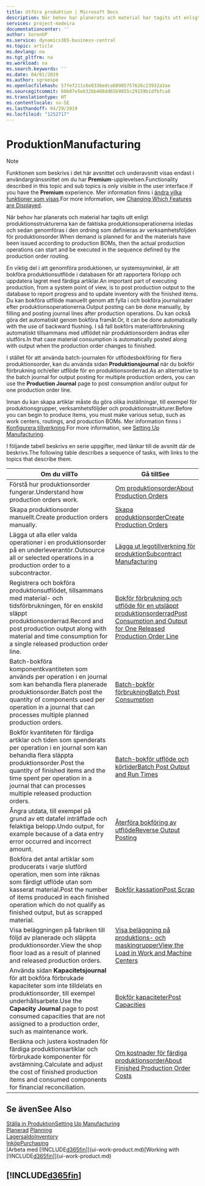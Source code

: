 ```yaml
---
title: Utföra produktion | Microsoft Docs
description: När behov har planerats och material har tagits utt enligt produktionsstrukturerna kan de faktiska produktionsoperationerna inledas och sedan genomföras i den ordning som definieras av verksamhetsföljden för produktionsorder.
services: project-madeira
documentationcenter: ''
author: SorenGP
ms.service: dynamics365-business-central
ms.topic: article
ms.devlang: na
ms.tgt_pltfrm: na
ms.workload: na
ms.search.keywords: ''
ms.date: 04/01/2019
ms.author: sgroespe
ms.openlocfilehash: 57fef211c6e0336edca60985757626c23932a3ae
ms.sourcegitcommit: 60b87e5eb32bb408dd65b9855c29159b1dfbfca8
ms.translationtype: HT
ms.contentlocale: sv-SE
ms.lasthandoff: 04/29/2019
ms.locfileid: "1252717"
---
```

# <a name="manufacturing"></a><span data-ttu-id="60ffb-103">Produktion</span><span class="sxs-lookup"><span data-stu-id="60ffb-103">Manufacturing</span></span>
> [!NOTE]
> <span data-ttu-id="60ffb-104">Funktionen som beskrivs i det här avsnittet och underavsnitt visas endast i användargränssnittet om du har **Premium**-upplevelsen.</span><span class="sxs-lookup"><span data-stu-id="60ffb-104">Functionality described in this topic and sub topics is only visible in the user interface if you have the **Premium** experience.</span></span> <span data-ttu-id="60ffb-105">Mer information finns i [ändra vilka funktioner som visas](ui-experiences.md).</span><span class="sxs-lookup"><span data-stu-id="60ffb-105">For more information, see [Changing Which Features are Displayed](ui-experiences.md).</span></span>

<span data-ttu-id="60ffb-106">När behov har planerats och material har tagits utt enligt produktionsstrukturerna kan de faktiska produktionsoperationerna inledas och sedan genomföras i den ordning som definieras av verksamhetsföljden för produktionsorder.</span><span class="sxs-lookup"><span data-stu-id="60ffb-106">When demand is planned for and the materials have been issued according to production BOMs, then the actual production operations can start and be executed in the sequence defined by the production order routing.</span></span>  

<span data-ttu-id="60ffb-107">En viktig del i att genomföra produktionen, ur systemsynvinkel, är att bokföra produktionsutflöde i databasen för att rapportera förlopp och uppdatera lagret med färdiga artiklar.</span><span class="sxs-lookup"><span data-stu-id="60ffb-107">An important part of executing production, from a system point of view, is to post production output to the database to report progress and to update inventory with the finished items.</span></span> <span data-ttu-id="60ffb-108">Du kan bokföra utflöde manuellt genom att fylla i och bokföra journalrader efter produktionsoperationerna.</span><span class="sxs-lookup"><span data-stu-id="60ffb-108">Output posting can be done manually, by filling and posting journal lines after production operations.</span></span> <span data-ttu-id="60ffb-109">Du kan också göra det automatiskt genom bokföra framåt.</span><span class="sxs-lookup"><span data-stu-id="60ffb-109">Or, it can be done automatically with the use of backward flushing.</span></span> <span data-ttu-id="60ffb-110">I så fall bokförs materialförbrukning automatiskt tillsammans med utflödet när produktionsordern ändras eller slutförs.</span><span class="sxs-lookup"><span data-stu-id="60ffb-110">In that case material consumption is automatically posted along with output when the production order changes to finished.</span></span>  

<span data-ttu-id="60ffb-111">I stället för att använda batch-journalen för utflödesbokföring för flera produktionsorder, kan du använda sidan **Produktionsjournal** när du bokför förbrukning och/eller utflöde för en produktionsorderrad.</span><span class="sxs-lookup"><span data-stu-id="60ffb-111">As an alternative to the batch journal for output posting for multiple production orders, you can use the **Production Journal** page to post consumption and/or output for one production order line.</span></span>

<span data-ttu-id="60ffb-112">Innan du kan skapa artiklar måste du göra olika inställningar, till exempel för produktionsgrupper, verksamhetsföljder och produktionsstrukturer.</span><span class="sxs-lookup"><span data-stu-id="60ffb-112">Before you can begin to produce items, you must make various setup, such as work centers, routings, and production BOMs.</span></span> <span data-ttu-id="60ffb-113">Mer information finns i [Konfigurera tillverkning](production-configure-production-processes.md).</span><span class="sxs-lookup"><span data-stu-id="60ffb-113">For more information, see [Setting Up Manufacturing](production-configure-production-processes.md).</span></span>

<span data-ttu-id="60ffb-114">I följande tabell beskrivs en serie uppgifter, med länkar till de avsnitt där de beskrivs.</span><span class="sxs-lookup"><span data-stu-id="60ffb-114">The following table describes a sequence of tasks, with links to the topics that describe them.</span></span>   

|<span data-ttu-id="60ffb-115">**Om du vill**</span><span class="sxs-lookup"><span data-stu-id="60ffb-115">**To**</span></span>|<span data-ttu-id="60ffb-116">**Gå till**</span><span class="sxs-lookup"><span data-stu-id="60ffb-116">**See**</span></span>|  
|------------|-------------|  
|<span data-ttu-id="60ffb-117">Förstå hur produktionsorder fungerar.</span><span class="sxs-lookup"><span data-stu-id="60ffb-117">Understand how production orders work.</span></span>|[<span data-ttu-id="60ffb-118">Om produktionsorder</span><span class="sxs-lookup"><span data-stu-id="60ffb-118">About Production Orders</span></span>](production-about-production-orders.md)|
|<span data-ttu-id="60ffb-119">Skapa produktionsorder manuellt.</span><span class="sxs-lookup"><span data-stu-id="60ffb-119">Create production orders manually.</span></span>|[<span data-ttu-id="60ffb-120">Skapa produktionsorder</span><span class="sxs-lookup"><span data-stu-id="60ffb-120">Create Production Orders</span></span>](production-how-to-create-production-orders.md)|
|<span data-ttu-id="60ffb-121">Lägga ut alla eller valda operationer i en produktionsorder på en underleverantör.</span><span class="sxs-lookup"><span data-stu-id="60ffb-121">Outsource all or selected operations in a production order to a subcontractor.</span></span>|[<span data-ttu-id="60ffb-122">Lägga ut legotillverkning för produktion</span><span class="sxs-lookup"><span data-stu-id="60ffb-122">Subcontract Manufacturing</span></span>](production-how-to-subcontract-manufacturing.md)|
|<span data-ttu-id="60ffb-123">Registrera och bokföra produktionsutflödet, tillsammans med material- och tidsförbrukningen, för en enskild släppt produktionsorderrad.</span><span class="sxs-lookup"><span data-stu-id="60ffb-123">Record and post production output along with material and time consumption for a single released production order line.</span></span>|[<span data-ttu-id="60ffb-124">Bokför förbrukning och utflöde för en utsläppt produktionsorderrad</span><span class="sxs-lookup"><span data-stu-id="60ffb-124">Post Consumption and Output for One Released Production Order Line</span></span>](production-how-to-register-consumption-and-output.md)|  
|<span data-ttu-id="60ffb-125">Batch-bokföra komponentkvantiteten som används per operation i en journal som kan behandla flera planerade produktionsorder.</span><span class="sxs-lookup"><span data-stu-id="60ffb-125">Batch post the quantity of components used per operation in a journal that can processes multiple planned production orders.</span></span>|[<span data-ttu-id="60ffb-126">Batch-bokför förbrukning</span><span class="sxs-lookup"><span data-stu-id="60ffb-126">Batch Post Consumption</span></span>](production-how-to-post-consumption.md)|
|<span data-ttu-id="60ffb-127">Bokför kvantiteten för färdiga artiklar och tiden som spenderats per operation i en journal som kan behandla flera släppta produktionsorder.</span><span class="sxs-lookup"><span data-stu-id="60ffb-127">Post the quantity of finished items and the time spent per operation in a journal that can processes multiple released production orders.</span></span>|[<span data-ttu-id="60ffb-128">Batch-bokför utflöde och körtider</span><span class="sxs-lookup"><span data-stu-id="60ffb-128">Batch Post Output and Run Times</span></span>](production-how-to-post-output-quantity.md)|
|<span data-ttu-id="60ffb-129">Ångra utdata, till exempel på grund av ett datafel inträffade och felaktiga belopp.</span><span class="sxs-lookup"><span data-stu-id="60ffb-129">Undo output, for example because of a data entry error occurred and incorrect amount.</span></span>  |[<span data-ttu-id="60ffb-130">Återföra bokföring av utflöde</span><span class="sxs-lookup"><span data-stu-id="60ffb-130">Reverse Output Posting</span></span>](production-how-to-reverse-output-posting.md)|  
|<span data-ttu-id="60ffb-131">Bokföra det antal artiklar som producerats i varje slutförd operation, men som inte räknas som färdigt utflöde utan som kasserat material.</span><span class="sxs-lookup"><span data-stu-id="60ffb-131">Post the number of items produced in each finished operation which do not qualify as finished output, but as scrapped material.</span></span>|[<span data-ttu-id="60ffb-132">Bokför kassation</span><span class="sxs-lookup"><span data-stu-id="60ffb-132">Post Scrap</span></span>](production-how-to-post-scrap.md)|
|<span data-ttu-id="60ffb-133">Visa beläggningen på fabriken till följd av planerade och släppta produktionsorder.</span><span class="sxs-lookup"><span data-stu-id="60ffb-133">View the shop floor load as a result of planned and released production orders.</span></span>|[<span data-ttu-id="60ffb-134">Visa beläggning på produktions- och maskingrupper</span><span class="sxs-lookup"><span data-stu-id="60ffb-134">View the Load in Work and Machine Centers</span></span>](production-how-to-view-the-load-on-work-centers.md)|      
|<span data-ttu-id="60ffb-135">Använda sidan **Kapacitetsjournal** för att bokföra förbrukade kapaciteter som inte tilldelats en produktionsorder, till exempel underhållsarbete.</span><span class="sxs-lookup"><span data-stu-id="60ffb-135">Use the **Capacity Journal** page to post consumed capacities that are not assigned to a production order, such as maintenance work.</span></span>|[<span data-ttu-id="60ffb-136">Bokför kapaciteter</span><span class="sxs-lookup"><span data-stu-id="60ffb-136">Post Capacities</span></span>](production-how-to-post-capacities.md)|  
|<span data-ttu-id="60ffb-137">Beräkna och justera kostnaden för färdiga produktionsartiklar och förbrukade komponenter för avstämning.</span><span class="sxs-lookup"><span data-stu-id="60ffb-137">Calculate and adjust the cost of finished production items and consumed components for financial reconciliation.</span></span>|[<span data-ttu-id="60ffb-138">Om kostnader för färdiga produktionsorder</span><span class="sxs-lookup"><span data-stu-id="60ffb-138">About Finished Production Order Costs</span></span>](finance-about-finished-production-order-costs.md)|  

## <a name="see-also"></a><span data-ttu-id="60ffb-139">Se även</span><span class="sxs-lookup"><span data-stu-id="60ffb-139">See Also</span></span>  
[<span data-ttu-id="60ffb-140">Ställa in Produktion</span><span class="sxs-lookup"><span data-stu-id="60ffb-140">Setting Up Manufacturing</span></span>](production-configure-production-processes.md)  
<span data-ttu-id="60ffb-141">[Planerad](production-planning.md)    </span><span class="sxs-lookup"><span data-stu-id="60ffb-141">[Planning](production-planning.md)    </span></span>  
[<span data-ttu-id="60ffb-142">Lagersaldo</span><span class="sxs-lookup"><span data-stu-id="60ffb-142">Inventory</span></span>](inventory-manage-inventory.md)  
[<span data-ttu-id="60ffb-143">Inköp</span><span class="sxs-lookup"><span data-stu-id="60ffb-143">Purchasing</span></span>](purchasing-manage-purchasing.md)  
<span data-ttu-id="60ffb-144">[Arbeta med [!INCLUDE[d365fin](includes/d365fin_md.md)]](ui-work-product.md)</span><span class="sxs-lookup"><span data-stu-id="60ffb-144">[Working with [!INCLUDE[d365fin](includes/d365fin_md.md)]](ui-work-product.md)</span></span>

## [!INCLUDE[d365fin](includes/free_trial_md.md)]  

